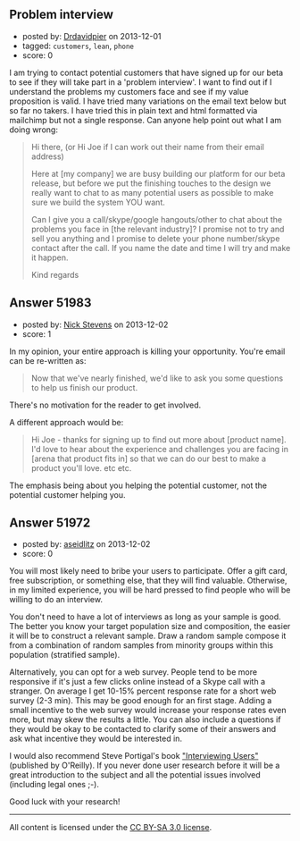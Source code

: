 ## Problem interview

- posted by: [Drdavidpier](https://stackexchange.com/users/-1/27732-drdavidpier) on 2013-12-01
- tagged: `customers`, `lean`, `phone`
- score: 0

<p>I am trying to contact potential customers that have signed up for our beta to see if they will take part in a 'problem interview'. I want to find out if I understand the problems my customers face and see if my value proposition is valid. I have tried many variations on the email text below but so far no takers. I have tried this in plain text and html formatted via mailchimp but not a single response. Can anyone help point out what I am doing wrong:</p>

<blockquote>
  <p>Hi there, (or Hi Joe if I can work out their name from their email address)</p>
  
  <p>Here at [my company] we are busy building our platform for our beta release, but before we put the finishing touches to the design we really want to chat to as many potential users as possible to make sure we build the system YOU want.</p>
  
  <p>Can I give you a call/skype/google hangouts/other to chat about the problems you face in [the relevant industry]? I promise not to try and sell you anything and I promise to delete your phone number/skype contact after the call. If you name the date and time I will try and make it happen.</p>
  
  <p>Kind regards</p>
</blockquote>



## Answer 51983

- posted by: [Nick Stevens](https://stackexchange.com/users/-1/15902-nick-stevens) on 2013-12-02
- score: 1

<p>In my opinion, your entire approach is killing your opportunity. You're email can be re-written as:</p>

<blockquote>
  <p>Now that we've nearly finished, we'd like to ask you some questions to
  help us finish our product.</p>
</blockquote>

<p>There's no motivation for the reader to get involved.</p>

<p>A different approach would be:</p>

<blockquote>
  <p>Hi Joe - thanks for signing up to find out more about [product name].
  I'd love to hear about the experience and challenges you are facing in
  [arena that product fits in] so that we can do our best to make a
  product you'll love. etc etc.</p>
</blockquote>

<p>The emphasis being about you helping the potential customer, not the potential customer helping you.</p>



## Answer 51972

- posted by: [aseidlitz](https://stackexchange.com/users/-1/29772-aseidlitz) on 2013-12-02
- score: 0

<p>You will most likely need to bribe your users to participate. Offer a gift card, free subscription, or something else, that they will find valuable. Otherwise, in my limited experience, you will be hard pressed to find people who will be willing to do an interview. </p>

<p>You don't need to have a lot of interviews as long as your sample is good. The better you know your target population size and composition, the easier it will be to construct a relevant sample. Draw a random sample compose it from a combination of random samples from minority groups within this population (stratified sample).</p>

<p>Alternatively, you can opt for a web survey. People tend to be more responsive if it's just a few clicks online instead of a Skype call with a stranger. On average I get 10-15% percent response rate for a short web survey (2-3 min). This may be good enough for an first stage. Adding a small incentive to the web survey would increase your response rates even more, but may skew the results a little. You can also include a questions if they would be okay to be contacted to clarify some of their answers and ask what incentive they would be interested in.</p>

<p>I would also recommend Steve Portigal's book <a href="http://shop.oreilly.com/product/9781933820118.do" rel="nofollow">"Interviewing Users"</a> (published by O'Reilly). If you never done user research before it will be a great introduction to the subject and all the potential issues involved (including legal ones ;-).</p>

<p>Good luck with your research!</p>




---

All content is licensed under the [CC BY-SA 3.0 license](https://creativecommons.org/licenses/by-sa/3.0/).
